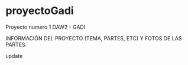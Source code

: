# proyectoGadi
Proyecto numero 1 DAW2 - GADI

INFORMACIÓN DEL PROYECTO (TEMA, PARTES, ETC) Y FOTOS DE LAS PARTES.

update
